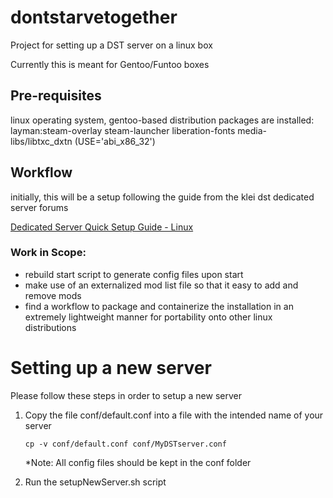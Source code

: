 # dontstarvetogether
Project for setting up a DST server on a linux box

Currently this is meant for Gentoo/Funtoo boxes

## Pre-requisites
linux operating system, gentoo-based distribution
packages are installed:
    layman:steam-overlay
    steam-launcher
    liberation-fonts
    media-libs/libtxc_dxtn (USE='abi_x86_32')

## Workflow
initially, this will be a setup following the guide from the klei dst dedicated server forums

[Dedicated Server Quick Setup Guide - Linux](https://forums.kleientertainment.com/topic/64441-dedicated-server-quick-setup-guide-linux/)

### Work in Scope:
* rebuild start script to generate config files upon start
* make use of an externalized mod list file so that it easy to add and remove mods
* find a workflow to package and containerize the installation in an extremely lightweight manner for portability onto other linux distributions


# Setting up a new server
Please follow these steps in order to setup a new server
1. Copy the file conf/default.conf into a file with the intended name of your server

    ```cp -v conf/default.conf conf/MyDSTserver.conf``` 

    *Note: All config files should be kept in the conf folder 

2. Run the setupNewServer.sh script
